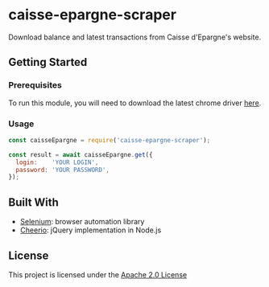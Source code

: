 # caisse-epargne-scraper

Download balance and latest transactions from Caisse d'Epargne's website.

## Getting Started


### Prerequisites

To run this module, you will need to download the latest chrome driver [here](http://chromedriver.storage.googleapis.com/index.html).


### Usage

```javascript
const caisseEpargne = require('caisse-epargne-scraper');

const result = await caisseEpargne.get({
  login:    'YOUR LOGIN',
  password: 'YOUR PASSWORD',
});
```


## Built With

* [Selenium](https://www.npmjs.com/package/selenium-webdriver): browser automation library
* [Cheerio](https://www.npmjs.com/package/cheerio): jQuery implementation in Node.js

## License

This project is licensed under the [Apache 2.0 License](https://www.apache.org/licenses/LICENSE-2.0)
